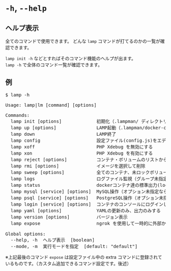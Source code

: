 # `-h`, `--help`

## ヘルプ表示

全てのコマンドで使用できます。
どんな `lamp` コマンドが打てるのかの一覧が確認できます。

`lamp init -h` などとすればそのコマンド機能のヘルプが出ます。  
`lamp -h` で全体のコマンド一覧が確認できます。

## 例
<pre class="cmd">
$ lamp -h

Usage: lamp|lm [command] [options]

Commands:
  lamp init [options]             初期化（.lampman/ ディレクトリ作成）
  lamp up [options]               LAMP起動（.lampman/docker-compose.yml 自動更新）
  lamp down                       LAMP終了
  lamp config                     設定ファイル(config.js)をエディタで開く
  lamp xoff                       PHP Xdebug を無効にする
  lamp xon                        PHP Xdebug を有効にする
  lamp reject [options]           コンテナ・ボリュームのリストから選択して削除（docker-compose管理外も対象）
  lamp rmi [options]              イメージを選択して削除
  lamp sweep [options]            全てのコンテナ、未ロックボリューム、<none>イメージ、不要ネットワークの一掃
  lamp logs                       ログファイル監視（グループ未指定なら最初の１つが表示）
  lamp status                     dockerコンテナ達の標準出力(logs)を監視する
  lamp mysql [service] [options]  MySQL操作（オプション未指定なら mysql クライアントが実行されます）
  lamp psql [service] [options]   PostgreSQL操作（オプション未指定なら psql クライアントが実行されます）
  lamp login [service] [options]  コンテナのコンソールにログインします
  lamp yaml [options]             YAMLの更新のみ、出力のみする
  lamp version [options]          バージョン表示
  lamp expose                     ngrok を使用して一時的に外部からアクセスできるようにする on lampman

Global options:
  --help, -h  ヘルプ表示  [boolean]
  --mode, -m  実行モードを指定  [default: "default"]
</pre>

※上記最後のコマンド `expose` は設定ファイル中の extra コマンドに登録されているものです。（カスタム追加できるコマンド設定です。後述）
